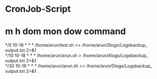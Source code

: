 # CronJob-Script
# m h  dom mon dow   command
*/5 10-18 * * * /home/arun/test.sh >> /home/arun/Slogs/Logsbackup_ output.txt 2>&1 <br/>
*/10 10-18 * * * /home/arun/arun.sh > /home/arun/Alogs/Logsbackup_ output.txt 2>&1 <br/>
*/30 10-18 * * * /home/arun/arun.sh >> /home/arun/Dlogs/Logsbackup_ output.txt 2>&1 .
